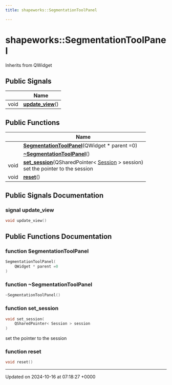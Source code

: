 ```yaml
---
title: shapeworks::SegmentationToolPanel

---
```


# shapeworks::SegmentationToolPanel





Inherits from QWidget

## Public Signals

|                | Name           |
| -------------- | -------------- |
| void | **[update_view](../Classes/classshapeworks_1_1SegmentationToolPanel.md#signal-update-view)**() |

## Public Functions

|                | Name           |
| -------------- | -------------- |
| | **[SegmentationToolPanel](../Classes/classshapeworks_1_1SegmentationToolPanel.md#function-segmentationtoolpanel)**(QWidget * parent =0) |
| | **[~SegmentationToolPanel](../Classes/classshapeworks_1_1SegmentationToolPanel.md#function-~segmentationtoolpanel)**() |
| void | **[set_session](../Classes/classshapeworks_1_1SegmentationToolPanel.md#function-set-session)**(QSharedPointer< [Session](../Classes/classshapeworks_1_1Session.md) > session)<br>set the pointer to the session  |
| void | **[reset](../Classes/classshapeworks_1_1SegmentationToolPanel.md#function-reset)**() |

## Public Signals Documentation

### signal update_view

```cpp
void update_view()
```


## Public Functions Documentation

### function SegmentationToolPanel

```cpp
SegmentationToolPanel(
    QWidget * parent =0
)
```


### function ~SegmentationToolPanel

```cpp
~SegmentationToolPanel()
```


### function set_session

```cpp
void set_session(
    QSharedPointer< Session > session
)
```

set the pointer to the session 

### function reset

```cpp
void reset()
```


-------------------------------

Updated on 2024-10-16 at 07:18:27 +0000